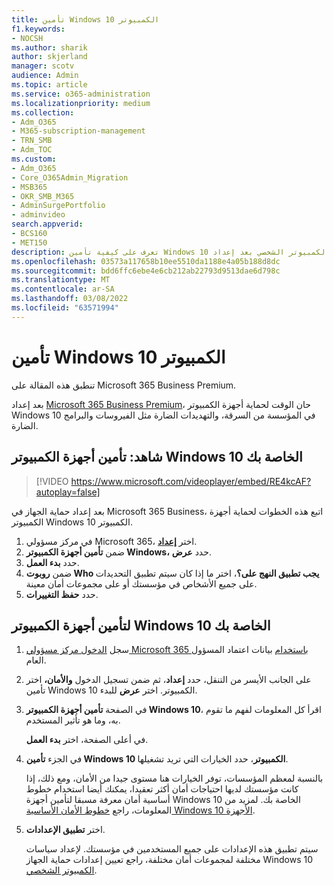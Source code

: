 ```yaml
---
title: تأمين Windows 10 الكمبيوتر
f1.keywords:
- NOCSH
ms.author: sharik
author: skjerland
manager: scotv
audience: Admin
ms.topic: article
ms.service: o365-administration
ms.localizationpriority: medium
ms.collection:
- Adm_O365
- M365-subscription-management
- TRN_SMB
- Adm_TOC
ms.custom:
- Adm_O365
- Core_O365Admin_Migration
- MSB365
- OKR_SMB_M365
- AdminSurgePortfolio
- adminvideo
search.appverid:
- BCS160
- MET150
description: تعرف على كيفية تأمين Windows 10 الكمبيوتر الشخصي بعد إعداد Microsoft 365 Business Premium.
ms.openlocfilehash: 03573a117658b10ee5510da1188e4a05b188d8dc
ms.sourcegitcommit: bdd6ffc6ebe4e6cb212ab22793d9513dae6d798c
ms.translationtype: MT
ms.contentlocale: ar-SA
ms.lasthandoff: 03/08/2022
ms.locfileid: "63571994"
---
```

# <a name="secure-windows-10-computers"></a>تأمين Windows 10 الكمبيوتر

تنطبق هذه المقالة على Microsoft 365 Business Premium.

بعد إعداد [Microsoft 365 Business Premium](business-set-up.md)، حان الوقت لحماية أجهزة الكمبيوتر Windows 10 في المؤسسة من السرقة، والتهديدات الضارة مثل الفيروسات والبرامج الضارة.

## <a name="watch-secure-your-windows-10-pcs"></a>شاهد: تأمين أجهزة الكمبيوتر Windows 10 الخاصة بك

> [!VIDEO https://www.microsoft.com/videoplayer/embed/RE4kcAF?autoplay=false]

بعد إعداد حماية الجهاز في Microsoft 365 Business، اتبع هذه الخطوات لحماية أجهزة الكمبيوتر Windows 10 الكمبيوتر.

1. في مركز مسؤولي Microsoft 365، اختر <a href="https://go.microsoft.com/fwlink/p/?linkid=2171997" target="_blank">**إعداد**</a>.
1. ضمن **تأمين أجهزة الكمبيوتر Windows،** حدد **عرض**.
1. حدد  **بدء العمل**.
1. ضمن **روبوت Who يجب تطبيق النهج على؟**، اختر ما إذا كان سيتم تطبيق التحديدات على جميع الأشخاص في مؤسستك أو على مجموعات أمان معينة.
1. حدد  **حفظ التغييرات**.

## <a name="to-secure-your-windows-10-computers"></a>لتأمين أجهزة الكمبيوتر Windows 10 الخاصة بك

1. سجل [الدخول مركز مسؤولي Microsoft 365 باستخدام](https://admin.microsoft.com) بيانات اعتماد المسؤول العام. 
2. على الجانب الأيسر من التنقل، حدد **إعداد**، ثم ضمن تسجيل الدخول **والأمان،** اختر تأمين Windows 10 الكمبيوتر. اختر **عرض** للبدء.
3. في الصفحة **تأمين أجهزة الكمبيوتر Windows 10**، اقرأ كل المعلومات لفهم ما تقوم به، وما هو تأثير المستخدم.

    في أعلى الصفحة، اختر **بدء العمل**.

4. في الجزء **تأمين Windows 10 الكمبيوتر**، حدد الخيارات التي تريد تشغيلها. 
    
    بالنسبة لمعظم المؤسسات، توفر الخيارات هنا مستوى جيدا من الأمان، ومع ذلك، إذا كانت مؤسستك لديها احتياجات أمان أكثر تعقيدا، يمكنك أيضا استخدام خطوط أساسية أمان معرفة مسبقا لتأمين أجهزة Windows 10 الخاصة بك. لمزيد من المعلومات، راجع [خطوط الأمان الأساسية Windows 10 الأجهزة](/mem/intune/protect/security-baselines).   

1. اختر **تطبيق الإعدادات**.

    سيتم تطبيق هذه الإعدادات على جميع المستخدمين في مؤسستك. لإعداد سياسات مختلفة لمجموعات أمان مختلفة، راجع تعيين إعدادات حماية الجهاز Windows 10 [الكمبيوتر الشخصي](../devices/protection-settings-for-windows-10-pcs.md).

